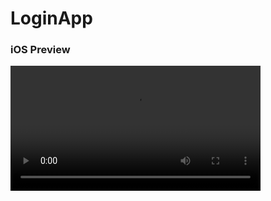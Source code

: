 # LoginApp

### iOS Preview
<video src="https://youtu.be/ikykQFc6IRs" width="400" />
[![link demo](https://asciinema.org/a/113463.png)](https://youtu.be/ikykQFc6IRs)


### Android Preview
<video src="https://youtu.be/gGKctPyVd6Q" width="400" />
[![link demo](https://asciinema.org/a/113463.png)](https://youtu.be/gGKctPyVd6Q)

- [x] Login and Register
- [x] OTP Input
- [x] OTP Resend
- [x] OTP Timer
- [x] Logout


## Pre-requirements
- NodeJS v16.x.x
- React Native Environments https://reactnative.dev/docs/environment-setup
- Yarn (**recommended**) or NPM


## Setup

#### Javascript Dependencies

    yarn install

or

    npm i

#### iOS Dependencies

    cd ios
    pod install

#### Android Dependencies

dependencies will installed when building the binary

## Running


> iOS

    yarn ios

> Android

    yarn android

